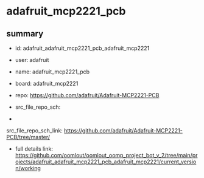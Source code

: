 # adafruit_mcp2221_pcb
 
## summary 
* id: adafruit_adafruit_mcp2221_pcb_adafruit_mcp2221
* user: adafruit
* name: adafruit_mcp2221_pcb
* board: adafruit_mcp2221
* repo: https://github.com/adafruit/Adafruit-MCP2221-PCB



* src_file_repo_sch: 
*
 src_file_repo_sch_link: https://github.com/adafruit/Adafruit-MCP2221-PCB/tree/master/
* full details link: https://github.com/oomlout/oomlout_oomp_project_bot_v_2/tree/main/projects/adafruit_adafruit_mcp2221_pcb_adafruit_mcp2221/current_version/working  







